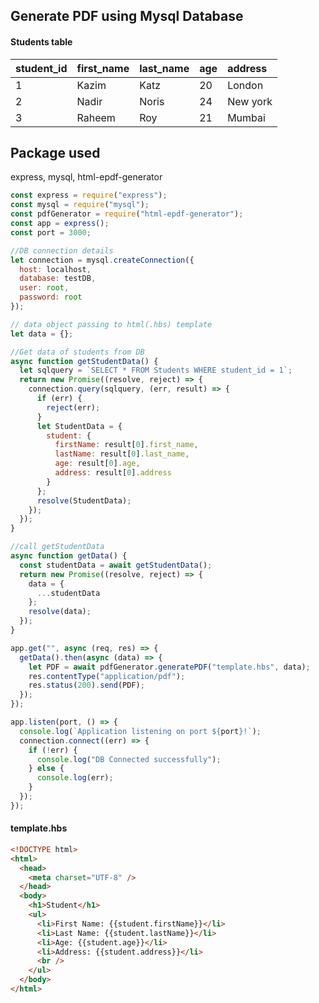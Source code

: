 ## Generate PDF using Mysql Database

#### Students table

| student_id | first_name | last_name | age | address  |
| :--------- | :--------- | :-------- | :-- | :------- |
| 1          | Kazim      | Katz      | 20  | London   |
| 2          | Nadir      | Noris     | 24  | New york |
| 3          | Raheem     | Roy       | 21  | Mumbai   |

## Package used

express, mysql, html-epdf-generator

```js
const express = require("express");
const mysql = require("mysql");
const pdfGenerator = require("html-epdf-generator");
const app = express();
const port = 3000;

//DB connection details
let connection = mysql.createConnection({
  host: localhost,
  database: testDB,
  user: root,
  password: root
});

// data object passing to html(.hbs) template
let data = {};

//Get data of students from DB
async function getStudentData() {
  let sqlquery = `SELECT * FROM Students WHERE student_id = 1`;
  return new Promise((resolve, reject) => {
    connection.query(sqlquery, (err, result) => {
      if (err) {
        reject(err);
      }
      let StudentData = {
        student: {
          firstName: result[0].first_name,
          lastName: result[0].last_name,
          age: result[0].age,
          address: result[0].address
        }
      };
      resolve(StudentData);
    });
  });
}

//call getStudentData
async function getData() {
  const studentData = await getStudentData();
  return new Promise((resolve, reject) => {
    data = {
      ...studentData
    };
    resolve(data);
  });
}

app.get("", async (req, res) => {
  getData().then(async (data) => {
    let PDF = await pdfGenerator.generatePDF("template.hbs", data);
    res.contentType("application/pdf");
    res.status(200).send(PDF);
  });
});

app.listen(port, () => {
  console.log(`Application listening on port ${port}!`);
  connection.connect((err) => {
    if (!err) {
      console.log("DB Connected successfully");
    } else {
      console.log(err);
    }
  });
});
```

#### template.hbs

```html
<!DOCTYPE html>
<html>
  <head>
    <meta charset="UTF-8" />
  </head>
  <body>
    <h1>Student</h1>
    <ul>
      <li>First Name: {{student.firstName}}</li>
      <li>Last Name: {{student.lastName}}</li>
      <li>Age: {{student.age}}</li>
      <li>Address: {{student.address}}</li>
      <br />
    </ul>
  </body>
</html>
```
